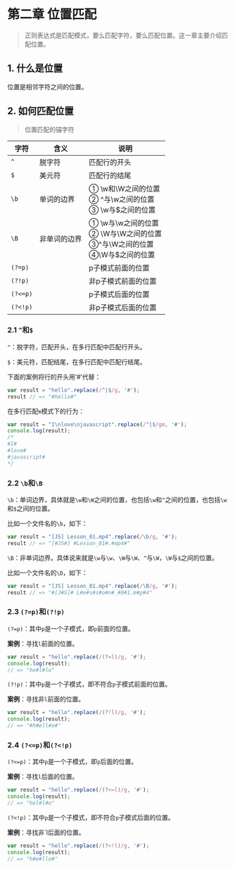 # 第二章 位置匹配

> 正则表达式是匹配模式，要么匹配字符，要么匹配位置。这一章主要介绍匹配位置。

## 1. 什么是位置

位置是相邻字符之间的位置。

## 2. 如何匹配位置

>  位置匹配的锚字符

| 字符     | 含义         | 说明                                                         |
| -------- | ------------ | ------------------------------------------------------------ |
| `^`      | 脱字符       | 匹配行的开头                                                 |
| `$`      | 美元符       | 匹配行的结尾                                                 |
| `\b`     | 单词的边界   | ① \w和\W之间的位置<br />② ^与\w之间的位置<br />③ \w与$之间的位置 |
| `\B`     | 非单词的边界 | ① \w与\w之间的位置<br />② \W与\W之间的位置<br />③^与\W之间的位置<br />④\W与$之间的位置 |
| `(?=p)`  |              | p子模式前面的位置                                            |
| `(?!p)`  |              | 非p子模式前面的位置                                          |
| `(?<=p)` |              | p子模式后面的位置                                            |
| `(?<!p)` |              | 非p子模式后面的位置                                          |

### 2.1 `^`和`$`

`^`：脱字符，匹配开头，在多行匹配中匹配行开头。

`$`：美元符，匹配结尾，在多行匹配中匹配行结尾。

下面的案例将行的开头用‘#’代替：

```js
var result = "hello".replace(/^|$/g, '#');
result // => "#hello#"
```

在多行匹配`m`模式下的行为：

```js
var result = "I\nlove\njavascript".replace(/^|$/gm, '#');
console.log(result);
/*
#I#
#love#
#javascript#
*/
```

### 2.2 `\b`和`\B`

`\b`：单词边界，具体就是`\w`和`\W`之间的位置，也包括`\w`和`^`之间的位置，也包括`\w`和`$`之间的位置。

比如一个文件名的`\b`，如下：

```js
var result = "[JS] Lesson_01.mp4".replace(/\b/g, '#');
result // => "[#JS#] #Lesson_01#.#mp4#"
```

`\B`：非单词边界。具体说来就是`\w`与`\w`、`\W`与`\W`、`^`与`\W`，`\W`与`$`之间的位置。

比如一个文件名的`\D`，如下：

```js
var result = "[JS] Lesson_01.mp4".replace(/\B/g, '#');
result // => "#[J#S]# L#e#s#s#o#n#_#0#1.m#p#4"
```

### 2.3 `(?=p)`和`(?!p)`

`(?=p)`：其中`p`是一个子模式，即`p`前面的位置。

**案例**：寻找`l`前面的位置。

```js
var result = "hello".replace(/(?=l)/g, '#');
console.log(result); 
// => "he#l#lo"
```

`(?!p)`：其中`p`是一个子模式，即不符合`p`子模式前面的位置。

**案例**：寻找非`l`前面的位置。

```js
var result = "hello".replace(/(?!l)/g, '#');
console.log(result); 
// => "#h#ell#o#"
```

### 2.4 `(?<=p)`和`(?<!p)`

`(?<=p)`：其中`p`是一个子模式，即`p`后面的位置。

**案例**：寻找`l`后面的位置。

```js
var result = "hello".replace(/(?<=l)/g, '#');
console.log(result); 
// => "hel#l#o"
```

`(?<!p)`：其中`p`是一个子模式，即不符合`p`子模式后面的位置。

**案例**：寻找非`l后面的位置。

```js
var result = "hello".replace(/(?<!l)/g, '#');
console.log(result); 
// => "h#e#llo#"
```


